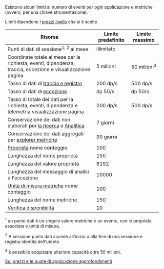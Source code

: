 Esistono alcuni limiti al numero di eventi per ogni applicazione e metriche (ovvero, per una chiave strumentazione). 

Limiti dipendono i [prezzi livello](https://azure.microsoft.com/pricing/details/application-insights/) che si è scelto.

**Risorsa** | **Limite predefinito** | **Limite massimo**
-------- | ------------- | -------------
Punti di dati di sessione<sup>1, 2</sup> al mese | illimitato | 
Coordinate totale al mese per la richiesta, eventi, dipendenza, traccia, eccezione e visualizzazione pagina | 5 milioni | 50 milioni<sup>3</sup>
Tasso di dati di [traccia e registro](../articles/application-insights/app-insights-search-diagnostic-logs.md) | 200 dp/s | 500 dp/s
Tasso di dati di [eccezione](../articles/application-insights/app-insights-asp-net-exceptions.md) | dp 50/s | dp 50/s
Tasso di totale dei dati per la richiesta, eventi, dipendenza e telemetria visualizzazione pagina | 200 dp/s | 500 dp/s
Conservazione dei dati non elaborati per [la ricerca](../articles/application-insights/app-insights-diagnostic-search.md) e [Analitica](../articles/application-insights/app-insights-analytics.md) | 7 giorni
Conservazione dei dati aggregati per [explorer metriche](../articles/application-insights/app-insights-metrics-explorer.md) | 90 giorni
[Proprietà](../articles/application-insights/app-insights-api-custom-events-metrics.md#properties) nome conteggio | 100 |
Lunghezza del nome proprietà | 150 | 
Lunghezza del valore proprietà | 8192 | 
Lunghezza del messaggio di analisi e l'eccezione | 10000 |
[Unità di misura metriche](../articles/application-insights/app-insights-api-custom-events-metrics.md#properties) nome conteggio | 100 |
Lunghezza del nome metriche |  150 | 
[Verifica disponibilità](../articles/application-insights/app-insights-monitor-web-app-availability.md) | 10 | 

<sup>1</sup> un punto dati è un singolo valore metriche o un evento, con le proprietà associate e unità di misura.

<sup>2</sup> A sessione punto dati accede all'inizio o alla fine di una sessione e registra identità dell'utente.

<sup>3</sup> è possibile acquistare ulteriore capacità oltre 50 milioni.
 
[Sui prezzi e le quote di applicazione approfondimenti](../articles/application-insights/app-insights-pricing.md)
